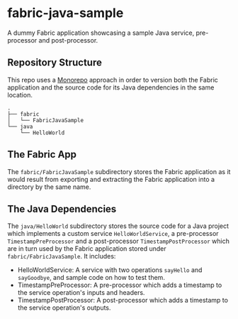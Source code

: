 # fabric-java-sample

A dummy Fabric application showcasing a sample Java service, pre-processor and post-processor.

## Repository Structure

This repo uses a [Monorepo](https://en.wikipedia.org/wiki/Monorepo) approach in order to version
both the Fabric application and the source code for its Java dependencies in the same location.

```
.
├── fabric
│   └── FabricJavaSample
└── java
    └── HelloWorld
```

## The Fabric App

The `fabric/FabricJavaSample` subdirectory stores the Fabric application as it would result from exporting and
extracting the Fabric application into a directory by the same name.

## The Java Dependencies

The `java/HelloWorld` subdirectory stores the source code for a Java project which implements a custom service 
`HelloWorldService`, a pre-processor `TimestampPreProcessor` and a post-processor `TimestampPostProcessor` which
are in turn used by the Fabric application stored under `fabric/FabricJavaSample`. It includes:

* HelloWorldService: A service with two operations `sayHello` and `sayGoodbye`, and sample code on how to test them.
* TimestampPreProcessor: A pre-processor which adds a timestamp to the service operation's inputs and headers.
* TimestampPostProcessor: A post-processor which adds a timestamp to the service operation's outputs.
